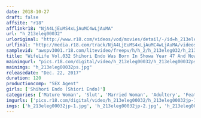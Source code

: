 ```yaml
---
date: 2018-10-27
draft: false
affsite: "r18"
afflinkr18: "NjA4LjEuMS4xLjAuMC4wLjAuMA"
url: "h_213eleg00032"
urloriginal: "http://www.r18.com/videos/vod/movies/detail/-/id=h_213eleg00032"
urlfinal: "http://media.r18.com/track/NjA4LjEuMS4xLjAuMC4wLjAuMA/videos/vod/movies/detail/-/id=h_213eleg00032"
samplevid: "awspv3001.r18.com/litevideo/freepv/h/h_2/h_213eleg032/h_213eleg032_dmb_w.mp4"
title: "WifeLife Vol.032 Shihori Endo Was Born In Showa Year 47 And Now She's Going Cum Crazy She Was 44 Years Old At The Time Of Filming Her 3 Body Sizes Are 86/60/86 86"
mainimgurl: "pics.r18.com/digital/video/h_213eleg00032/h_213eleg00032ps.jpg"
mainimgs: "h_213eleg00032ps.jpg"
releasedate: "Dec. 22, 2017"
duration: 120
productioncomp: "SEX Agent"
girls: ['Shihori Endo (Shiori Endo)']
categories: ['Mature Woman', 'Slut', 'Married Woman', 'Adultery', 'Featured Actress', 'Cowgirl', 'Threesome / Foursome', 'Hi-Def']
imgurls: ['pics.r18.com/digital/video/h_213eleg00032/h_213eleg00032jp-1.jpg', 'pics.r18.com/digital/video/h_213eleg00032/h_213eleg00032jp-2.jpg', 'pics.r18.com/digital/video/h_213eleg00032/h_213eleg00032jp-3.jpg', 'pics.r18.com/digital/video/h_213eleg00032/h_213eleg00032jp-4.jpg', 'pics.r18.com/digital/video/h_213eleg00032/h_213eleg00032jp-5.jpg', 'pics.r18.com/digital/video/h_213eleg00032/h_213eleg00032jp-6.jpg', 'pics.r18.com/digital/video/h_213eleg00032/h_213eleg00032jp-7.jpg', 'pics.r18.com/digital/video/h_213eleg00032/h_213eleg00032jp-8.jpg', 'pics.r18.com/digital/video/h_213eleg00032/h_213eleg00032jp-9.jpg', 'pics.r18.com/digital/video/h_213eleg00032/h_213eleg00032jp-10.jpg', 'pics.r18.com/digital/video/h_213eleg00032/h_213eleg00032jp-11.jpg', 'pics.r18.com/digital/video/h_213eleg00032/h_213eleg00032jp-12.jpg', 'pics.r18.com/digital/video/h_213eleg00032/h_213eleg00032jp-13.jpg', 'pics.r18.com/digital/video/h_213eleg00032/h_213eleg00032jp-14.jpg', 'pics.r18.com/digital/video/h_213eleg00032/h_213eleg00032jp-15.jpg', 'pics.r18.com/digital/video/h_213eleg00032/h_213eleg00032jp-16.jpg', 'pics.r18.com/digital/video/h_213eleg00032/h_213eleg00032jp-17.jpg', 'pics.r18.com/digital/video/h_213eleg00032/h_213eleg00032jp-18.jpg', 'pics.r18.com/digital/video/h_213eleg00032/h_213eleg00032jp-19.jpg', 'pics.r18.com/digital/video/h_213eleg00032/h_213eleg00032jp-20.jpg']
imgs: ['h_213eleg00032jp-1.jpg', 'h_213eleg00032jp-2.jpg', 'h_213eleg00032jp-3.jpg', 'h_213eleg00032jp-4.jpg', 'h_213eleg00032jp-5.jpg', 'h_213eleg00032jp-6.jpg', 'h_213eleg00032jp-7.jpg', 'h_213eleg00032jp-8.jpg', 'h_213eleg00032jp-9.jpg', 'h_213eleg00032jp-10.jpg', 'h_213eleg00032jp-11.jpg', 'h_213eleg00032jp-12.jpg', 'h_213eleg00032jp-13.jpg', 'h_213eleg00032jp-14.jpg', 'h_213eleg00032jp-15.jpg', 'h_213eleg00032jp-16.jpg', 'h_213eleg00032jp-17.jpg', 'h_213eleg00032jp-18.jpg', 'h_213eleg00032jp-19.jpg', 'h_213eleg00032jp-20.jpg']
---
```


